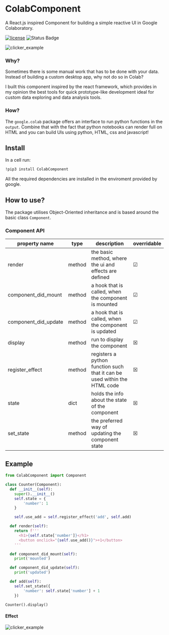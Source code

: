 # ColabComponent
A React.js inspired Component for building a simple reactive UI in Google Colaboratory.

[![license](https://img.shields.io/github/license/mashape/apistatus.svg?maxAge=2592000)](https://github.com/PPierzc/ColabComponent/blob/master/LICENSE)
![Status Badge](https://img.shields.io/badge/status-alpha-important.svg)

![clicker_example](https://i.imgur.com/va0iR6z.gif)

### Why?
Sometimes there is some manual work that has to be done with your data. Instead of building a custom desktop app, why not do so in Colab?

I built this component inspired by the react framework, which provides in my opinion the best tools for quick prototype-like development ideal for custom data exploring and data analysis tools.

### How?
The `google.colab` package offers an interface to run python functions in the `output`. Combine that with the fact that python notebooks can render full on HTML and you can build UIs using python, HTML, css and javascript!

## Install
In a cell run:

```bash
!pip3 install ColabComponent
```

All the required dependencies are installed in the enviroment provided by google.

## How to use?
The package utilises Object-Oriented inheritance and is based around the basic class `Component`.

### Component API
| property name | type | description | overridable |
|---|---|---|---|
| render | method | the basic method, where the ui and effects are defined | &#x2611; |
| component_did_mount | method | a hook that is called, when the component is mounted | &#x2611; |
| component_did_update | method | a hook that is called, when the component is updated | &#x2611; |
| display | method | run to display the component | &#x2612; |
| register_effect | method | registers a python function such that it can be used within the HTML code | &#x2612; |
| state | dict | holds the info about the state of the component | &#x2612; |
| set_state | method | the preferred way of updating the component state | &#x2612; |

## Example
```python
from ColabComponent import Component

class Counter(Component):
  def __init__(self):
    super().__init__()
    self.state = {
        'number': 1
    }

    self.use_add = self.register_effect('add', self.add)

  def render(self):
    return f'''
      <h1>{self.state['number']}</h1>
      <button onclick="{self.use_add()}">+1</button>
    '''

  def component_did_mount(self):
    print('mounted')

  def component_did_update(self):
    print('updated')

  def add(self):
    self.set_state({
        'number': self.state['number'] + 1
    })

Counter().display()
```

#### Effect
![clicker_example](https://i.imgur.com/ejCkrpV.gif)
